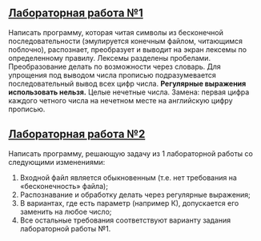 ## [Лабораторная работа №1](lab_1/lab_1.py)

Написать программу, которая читая символы из бесконечной последовательности (эмулируется конечным файлом, читающимся поблочно), распознает, преобразует и выводит на экран лексемы по определенному правилу. Лексемы разделены пробелами. Преобразование делать по возможности через словарь. Для упрощения под выводом числа прописью подразумевается последовательный вывод всех цифр числа. **Регулярные выражения использовать нельзя.** Целые нечетные числа. Замена: первая цифра каждого четного числа на нечетном месте на английскую цифру прописью.

## [Лабораторная работа №2](lab_2/lab_2.py)
Написать программу, решающую задачу из 1 лабораторной работы со следующими изменениями:
1.	Входной файл является обыкновенным (т.е. нет требования на «бесконечность» файла);
2.	Распознавание и обработку делать через регулярные выражения;
3.	В вариантах, где есть параметр (например К), допускается его заменить на любое число;
4.	Все остальные требования соответствуют варианту задания лабораторной работы №1.
